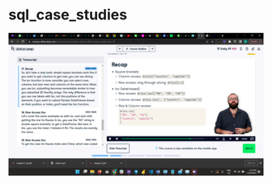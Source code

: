 # sql_case_studies
![Alt Text](https://github.com/nmrtm/sql_case_studies/blob/4c90693021396336c49606af96217d6bbaca4d39/Screenshot%20(28).png)
